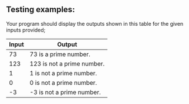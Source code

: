 ## Testing examples:

Your program should display the outputs shown in this table for the given inputs provided;

| Input     | Output                         |
| --------- | ------------------------------ |
| 73        | 73 is a prime number.          |
| 123       | 123 is not a prime number.     |
| 1         | 1 is not a prime number.       |
| 0         | 0 is not a prime number.       |
| -3        | -3 is not a prime number.      |
